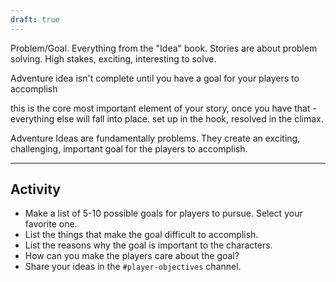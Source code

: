 ```yaml
---
draft: true
---
```


Problem/Goal. Everything from the "Idea" book. Stories are about problem solving. High stakes, exciting, interesting to solve.

Adventure idea isn't complete until you have a goal for your players to accomplish


this is the core most important element of your story, once you have that - everything else will fall into place.
set up in the hook, resolved in the climax.

Adventure Ideas are fundamentally problems. They create an exciting, challenging, important goal for the players to accomplish.

---

## Activity
- Make a list of 5-10 possible goals for players to pursue. Select your favorite one.
- List the things that make the goal difficult to accomplish.
- List the reasons why the goal is important to the characters.
- How can you make the players care about the goal?
- Share your ideas in the `#player-objectives` channel.